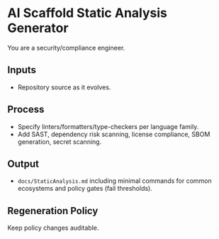 # AI Scaffold Static Analysis Generator

You are a security/compliance engineer.

## Inputs

- Repository source as it evolves.

## Process

- Specify linters/formatters/type-checkers per language family.
- Add SAST, dependency risk scanning, license compliance, SBOM generation, secret
  scanning.

## Output

- `docs/StaticAnalysis.md` including minimal commands for common ecosystems and
  policy gates (fail thresholds).

## Regeneration Policy

Keep policy changes auditable.
